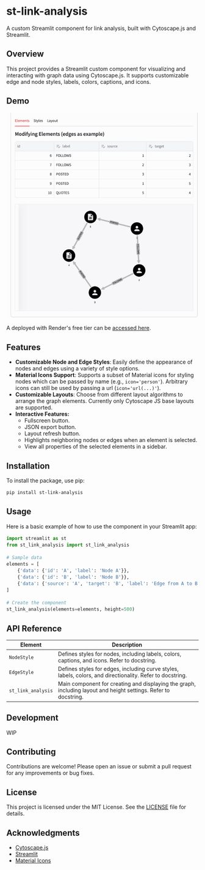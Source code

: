 # st-link-analysis

A custom Streamlit component for link analysis, built with Cytoscape.js and Streamlit.

## Overview

This project provides a Streamlit custom component for visualizing and interacting with graph data using Cytoscape.js. It supports customizable edge and node styles, labels, colors, captions, and icons.

## Demo
![extended-example](demo.gif)

A deployed with Render's free tier can be [accessed here](https://st-link-analysis-demo.onrender.com/). 

## Features

- **Customizable Node and Edge Styles**: Easily define the appearance of nodes and edges using a variety of style options.
- **Material Icons Support**: Supports a subset of Material icons for styling nodes which can be passed by name (e.g., `icon='person'`). Arbitrary icons can still be used by passing a url (`icon='url(...)'`).
- **Customizable Layouts**: Choose from different layout algorithms to arrange the graph elements. Currently only Cytoscape JS base layouts are supported.
- **Interactive Features:**
  - Fullscreen button.
  - JSON export button.
  - Layout refresh button.
  - Highlights neighboring nodes or edges when an element is selected.
  - View all properties of the selected elements in a sidebar.


## Installation

To install the package, use pip:

```bash
pip install st-link-analysis
```

## Usage

Here is a basic example of how to use the component in your Streamlit app:

```python
import streamlit as st
from st_link_analysis import st_link_analysis

# Sample data
elements = [
    {'data': {'id': 'A', 'label': 'Node A'}},
    {'data': {'id': 'B', 'label': 'Node B'}},
    {'data': {'source': 'A', 'target': 'B', 'label': 'Edge from A to B'}}
]

# Create the component
st_link_analysis(elements=elements, height=500)
```

## API Reference

| Element                 | Description                                           |
|-------------------------|-------------------------------------------------------|
| `NodeStyle`             | Defines styles for nodes, including labels, colors, captions, and icons. Refer to docstring. |
| `EdgeStyle`             | Defines styles for edges, including curve styles, labels, colors, and directionality. Refer to docstring. |
| `st_link_analysis`      | Main component for creating and displaying the graph, including layout and height settings. Refer to docstring. |


## Development

WIP

## Contributing

Contributions are welcome! Please open an issue or submit a pull request for any improvements or bug fixes.

## License

This project is licensed under the MIT License. See the [LICENSE](LICENSE) file for details.

## Acknowledgments

- [Cytoscape.js](https://js.cytoscape.org/)
- [Streamlit](https://www.streamlit.io/)
- [Material Icons](https://fonts.google.com/icons)



